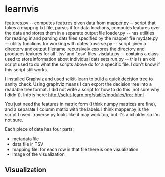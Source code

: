 learnvis
========
features.py -- computes features given data from
mapper.py -- script that takes a mapping.txt file, parses it for data locations, computes features over the data
and stores them in a separate output file
loader.py -- has utilities for reading in and parsing data files specified by the mapper file
mydate.py -- utility functions for working with dates
traverse.py -- script given a directory and output filename, recursively explores the directory and
produces features for all '.tsv' and '.csv' files.
visdata.py -- contains a class used to store information about individual data sets
run.py -- this is an old script used to do what the scripts above do for a specific file. I don't
know if this script still works.

I installed Graphviz and used scikit-learn to build a quick decision tree to sanity check. Using
graphviz means I can export the decision tree into a readable tree format. I did not write a script
for how to do this (not sure why I didn't). Info is here:
http://scikit-learn.org/stable/modules/tree.html

You just need the features in matrix form (I think numpy matrices are fine), and a separate 1 column
matrix with the labels. I think mapper.py is the script I used. traverse.py looks like it may work
too, but it's a bit older so I'm not sure.

Each piece of data has four parts:
- metadata file
- data file in TSV
- mapping file: for each row in that file there is one visualization
- image of the visualization

Visualization
- 


